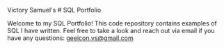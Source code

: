 Victory Samuel's # SQL Portfolio

Welcome to my SQL Portfolio! This code repository contains examples of SQL I have written. Feel free to take a look  and reach out via email if you have any questions: geeicon.vs@gmail.com
